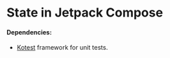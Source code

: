 State in Jetpack Compose
=========

#### Dependencies:

* [Kotest](https://kotest.io/) framework for unit tests.

